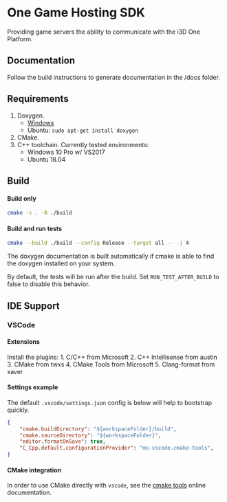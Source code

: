 # One Game Hosting SDK

Providing game servers the ability to communicate with the i3D One Platform.

## Documentation

Follow the build instructions to generate documentation in the /docs folder.

## Requirements

1. Doxygen.
    - [Windows](https://www.doxygen.nl/manual/install.html#install_bin_windows)
    - Ubuntu: `sudo apt-get install doxygen`
2. CMake.
3. C++ toolchain. Currently tested environments:
    - Windows 10 Pro w/ VS2017
    - Ubuntu 18.04

## Build

#### Build only
```bash
cmake -s . -B ./build
```

#### Build and run tests

```bash
cmake --build ./build --config Release --target all -- -j 4
```

The doxygen documentation is built automatically if cmake is able to find the doxygen installed on your system.

By default, the tests will be run after the build. Set `RUN_TEST_AFTER_BUILD` to false to disable this behavior.

## IDE Support

### VSCode

#### Extensions

Install the plugins:
    1. C/C++ from Microsoft
    2. C++ Intellisense from austin
    3. CMake from twxs
    4. CMake Tools from Microsoft
    5. Clang-format from xaver

#### Settings example

The default `.vscode/settings.json` config is below will help to bootstrap quickly.

```json
{
    "cmake.buildDirectory": "${workspaceFolder}/build",
    "cmake.sourceDirectory": "${workspaceFolder}",
    "editor.formatOnSave": true,
    "C_Cpp.default.configurationProvider": "ms-vscode.cmake-tools",
}
```

#### CMake integration

In order to use CMake directly with `vscode`, see the [cmake tools](https://vector-of-bool.github.io/docs/vscode-cmake-tools/getting_started.html#cmake-tools-quick-start) online documentation.
